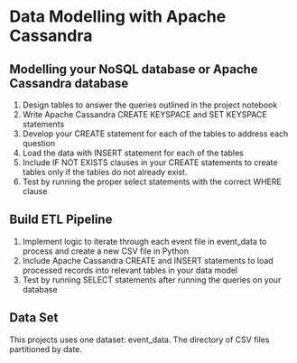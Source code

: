 # Data Modelling with Apache Cassandra

## Modelling your NoSQL database or Apache Cassandra database
1. Design tables to answer the queries outlined in the project notebook
2. Write Apache Cassandra CREATE KEYSPACE and SET KEYSPACE statements
3. Develop your CREATE statement for each of the tables to address each question
4. Load the data with INSERT statement for each of the tables
5. Include IF NOT EXISTS clauses in your CREATE statements to create tables only if the tables do not already exist.
6. Test by running the proper select statements with the correct WHERE clause

## Build ETL Pipeline
1. Implement logic to iterate through each event file in event_data to process and create a new CSV file in Python
2. Include Apache Cassandra CREATE and INSERT statements to load processed records into relevant tables in your data model
3. Test by running SELECT statements after running the queries on your database

## Data Set
This projects uses one dataset: event_data. The directory of CSV files partitioned by date. 
